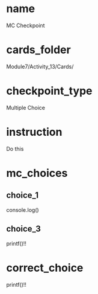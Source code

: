 # name
MC Checkpoint    

# cards_folder
Module7/Activity_13/Cards/

# checkpoint_type
Multiple Choice

# instruction
Do this     

# mc_choices

## choice_1
console.log()

## choice_3
printf()!!

# correct_choice
printf()!!